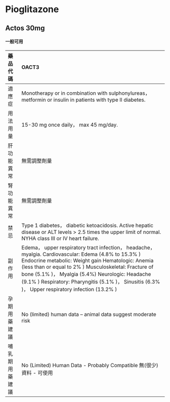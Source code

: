 # Pioglitazone

## Actos 30mg

#### 一般可用

| 藥品代碼       | OACT3                                                                                                                                                                                                                                                                                                                                                                       |
|:---------------|:----------------------------------------------------------------------------------------------------------------------------------------------------------------------------------------------------------------------------------------------------------------------------------------------------------------------------------------------------------------------------|
| 適應症         | Monotherapy or in combination with sulphonylureas， metformin or insulin in patients with type II diabetes.                                                                                                                                                                                                                                                                 |
| 用法用量       | 15-30 mg once daily， max 45 mg/day.                                                                                                                                                                                                                                                                                                                                        |
| 肝功能異常     | 無需調整劑量                                                                                                                                                                                                                                                                                                                                                                |
| 腎功能異常     | 無需調整劑量                                                                                                                                                                                                                                                                                                                                                                |
| 禁忌           | Type 1 diabetes， diabetic ketoacidosis. Active hepatic disease or ALT levels > 2.5 times the upper limit of normal. NYHA class III or IV heart failure.                                                                                                                                                                                                                    |
| 副作用         | Edema， upper respiratory tract infection， headache， myalgia. Cardiovascular: Edema (4.8% to 15.3% ) Endocrine metabolic: Weight gain Hematologic: Anemia (less than or equal to 2% ) Musculoskeletal: Fracture of bone (5.1% )， Myalgia (5.4%) Neurologic: Headache (9.1% ) Respiratory: Pharyngitis (5.1% )， Sinusitis (6.3% )， Upper respiratory infection (13.2% ) |
| 孕期用藥建議   | No (limited) human data – animal data suggest moderate risk                                                                                                                                                                                                                                                                                                                 |
| 哺乳期用藥建議 | No (Limited) Human Data - Probably Compatible 無(很少)資料 - 可使用                                                                                                                                                                                                                                                                                                         |


